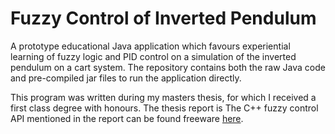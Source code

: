 # Fuzzy Control of Inverted Pendulum

A prototype educational Java application which favours experiential learning of fuzzy logic and PID control on a simulation of the inverted pendulum on a cart system.
The repository contains both the raw Java code and pre-compiled jar files to run the application directly.

This program was written during my masters thesis, for which I received a first class degree with honours.
The thesis report is
The C++ fuzzy control API mentioned in the report can be found freeware [here](https://github.com/OllieKampo/Fuzzy-controller).
